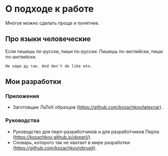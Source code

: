 # О подходе к работе

Многое можно сделать проще и понятнее.

## Про языки человеческие

Если пишешь по-русски, пиши по-русски. Пишешь по-английски, пиши по-английски.

```
Не надо ду так. And don't do like eto.
```

## Мои разработки

### Приложения

- Заготовщик ЛаТеХ образцов (https://github.com/kozachkov/latexnar).

### Руководства

- Руководство для перл-разработчиков и для разработчиков Перла (https://kozachkov.github.io/doperl/).
- Словарь, которого так не хватает в мире разработки (https://github.com/kozachkov/obrusit).
